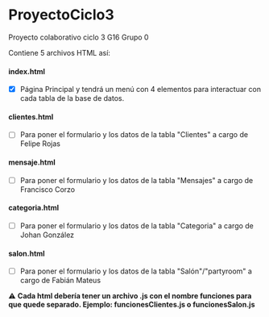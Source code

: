 # ProyectoCiclo3
Proyecto colaborativo ciclo 3
G16 Grupo 0

Contiene 5 archivos HTML así:
#### index.html
- [X] Página Principal y tendrá un menú con 4 elementos para interactuar con cada tabla de la base de datos.

#### clientes.html
- [ ] Para poner el formulario y los datos de la tabla "Clientes" a cargo de Felipe Rojas

#### mensaje.html
- [ ] Para poner el formulario y los datos de la tabla "Mensajes" a cargo de Francisco Corzo

#### categoria.html
- [ ] Para poner el formulario y los datos de la tabla "Categoria" a cargo de Johan González

#### salon.html
- [ ] Para poner el formulario y los datos de la tabla "Salón"/"partyroom" a cargo de Fabián Mateus

:warning:	**Cada html debería tener un archivo .js con el nombre funciones<tabla> para que quede separado. Ejemplo: funcionesClientes.js o funcionesSalon.js**
